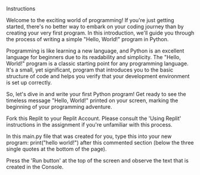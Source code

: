 
Instructions

Welcome to the exciting world of programming! If you're just getting started, there's no better way to embark on your coding journey than by creating your very first program. In this introduction, we'll guide you through the process of writing a simple "Hello, World!" program in Python.

Programming is like learning a new language, and Python is an excellent language for beginners due to its readability and simplicity. The "Hello, World!" program is a classic starting point for any programming language. It's a small, yet significant, program that introduces you to the basic structure of code and helps you verify that your development environment is set up correctly.

So, let's dive in and write your first Python program! Get ready to see the timeless message "Hello, World!" printed on your screen, marking the beginning of your programming adventure.

Fork this Replit  to your Replit Account.  Please consult the 'Using Replit' instructions in the assignment if you're unfamiliar with this process.

In this main.py file that was created for you, type this into your new program:
print("hello world!") after this commented section (below the three single quotes at the bottom of the page).

Press the 'Run button' at the top of the screen and observe the text that is created in the Console.



